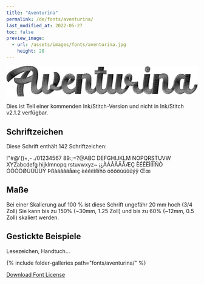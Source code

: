 ```yaml
---
title: "Aventurina"
permalink: /de/fonts/aventurina/
last_modified_at: 2022-05-27
toc: false
preview_image:
  - url: /assets/images/fonts/aventurina.jpg
    height: 20
---
```

![Aventurina](/assets/images/fonts/aventurina.jpg)


Dies ist Teil einer kommenden Ink/Stitch-Version und nicht in Ink/Stitch v2.1.2 verfügbar.

## Schriftzeichen

Diese Schrift enthält 142 Schriftzeichen:

!"#@'()+,- ./01234567 89:;=?@ABC DEFGHIJKLM NOPQRSTUVW XYZabcdefg hijklmnopq rstuvwxyz~ ¡¿ÀÁÂÃÄÅÆÇ ÈÉÊËÌÍÎÏÑÒ ÓÔÕÖØÙÚÛÜÝ Þßàáâãäåæç èéêëìíîïñò óôõöùúûüýÿ Œœ

## Maße

Bei einer Skalierung auf 100 % ist diese Schrift ungefähr 20 mm hoch (3/4 Zoll)
Sie kann bis zu 150% (~30mm, 1.25 Zoll) und bis zu 60% (~12mm, 0.5 Zoll) skaliert werden.


## Gestickte Beispiele

Lesezeichen, Handtuch...

{% include folder-galleries path="fonts/aventurina/" %}




[Download Font License](https://github.com/inkstitch/inkstitch/tree/main/fonts/aventurina/LICENSE)
